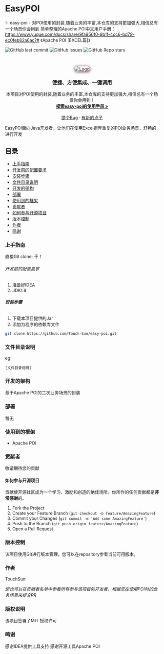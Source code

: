 # EasyPOI

✨ easy-poi - 对POI使用的封装,随着业务的丰富,本仓库的支持更加强大,相信总有一个场景你会用到
简单整理的Apache POI中文用户手册：https://www.yuque.com/docs/share/9fa956f0-9b1f-4cc6-bd79-ec0feb82a6ac?# 《Apache POI [EXCEL篇]》

<!-- PROJECT SHIELDS -->

![GitHub last commit](https://img.shields.io/github/last-commit/Touch-Sun/easy-poi)
![GitHub issues](https://img.shields.io/github/issues/Touch-Sun/easy-poi)
![GitHub Repo stars](https://img.shields.io/github/stars/Touch-Sun/easy-poi)
<!-- ![GitHub watchers](https://img.shields.io/github/watchers/Touch-Sun/scorpio) -->

<!-- PROJECT LOGO -->
<br />

<p align="center">
  <a href="https://github.com/Touch-Sun/easy-poi">
    <!-- <img src="https://s1.328888.xyz/2022/06/19/0O7RC.png" alt="Logo" width="300" height="300"> -->
    <img style="box-shadow: 1px 1px 10px #6b1839; border-radius: 15px" src="https://s1.328888.xyz/2022/07/11/L4cX7.png" alt="Logo" width="auto" height="auto">
  </a>

<h3 align="center">便捷、方便集成、一键调用</h3>
  <p align="center">
    本项目对POI使用的封装,随着业务的丰富,本仓库的支持更加强大,相信总有一个场景你会用到！
    <br />
    <a href=""><strong>探索easy-poi的使用手册 »</strong></a>
    <br />
    <br />
    <a href="">提个Bug</a>
    ·
    <a href="">有新的点子</a>
  </p>

</p>


EasyPOI面向Java开发者，让他们在使用Excel摒弃重复的POI业务场景，舒畅的进行开发

## 目录

- [上手指南](#上手指南)
- [开发前的配置要求](#开发前的配置要求)
- [安装步骤](#安装步骤)
- [文件目录说明](#文件目录说明)
- [开发的架构](#开发的架构)
- [部署](#部署)
- [使用到的框架](#使用到的框架)
- [贡献者](#贡献者)
- [如何参与开源项目](#如何参与开源项目)
- [版本控制](#版本控制)
- [作者](#作者)
- [鸣谢](#鸣谢)

### 上手指南

直接Git clone; 干！

###### 开发前的配置要求

1. 准备好IDEA
2. JDK1.8

###### **安装步骤**

1. 下载本项目提供的Jar
2. 添加为程序的依赖库文件

```sh
git clone https://github.com/Touch-Sun/easy-poi.git
```

### 文件目录说明

eg:

```
[文件目录说明]
```

### 开发的架构

基于Apache POI的二次业务场景的封装

### 部署

暂无

### 使用到的框架

- Apache POI

### 贡献者

敬请期待您的贡献

#### 如何参与开源项目

贡献使开源社区成为一个学习、激励和创造的绝佳场所。你所作的任何贡献都是**非常感谢**的。

1. Fork the Project
2. Create your Feature Branch (`git checkout -b feature/AmazingFeature`)
3. Commit your Changes (`git commit -m 'Add some AmazingFeature'`)
4. Push to the Branch (`git push origin feature/AmazingFeature`)
5. Open a Pull Request

### 版本控制

该项目使用Git进行版本管理。您可以在repository参看当前可用版本。

### 作者

TouchSun

*您也可以在贡献者名单中参看所有参与该项目的开发者，根据您在使用POI时的业务场景来提交PR*

### 版权说明

该项目签署了MIT 授权许可

### 鸣谢

感谢IDEA提供工具支持
感谢开源工具Apache POI
